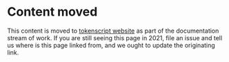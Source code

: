 # Content moved

This content is moved to [tokenscript website](http://tokenscript.org/Cheque/send_token_by_identifier.html) as part of the documentation stream of work. If you are still seeing this page in 2021, file an issue and tell us where is this page linked from, and we ought to update the originating link.
